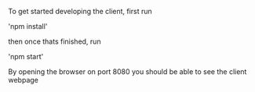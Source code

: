 
To get started developing the client, first run

'npm install'

then once thats finished, run

'npm start'

By opening the browser on port 8080 you should be able to see the client webpage
